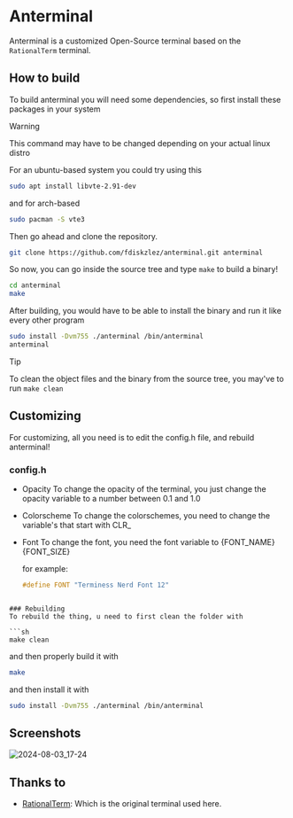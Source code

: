 # Anterminal

Anterminal is a customized Open-Source terminal based on the `RationalTerm` terminal.

## How to build

To build anterminal you will need some dependencies, so first install these packages in your system

> [!WARNING]
> This command may have to be changed depending on your actual linux distro

For an ubuntu-based system you could try using this

```sh
sudo apt install libvte-2.91-dev
```

and for arch-based

```sh 
sudo pacman -S vte3
```

Then go ahead and clone the repository.

```sh
git clone https://github.com/fdiskzlez/anterminal.git anterminal
```

So now, you can go inside the source tree and type `make` to build a binary!

```sh
cd anterminal
make 
```

After building, you would have to be able to install the binary and run it like every other program

```sh
sudo install -Dvm755 ./anterminal /bin/anterminal
anterminal
```

> [!TIP]
> To clean the object files and the binary from the source tree, you may've to run `make clean`

## Customizing

For customizing, all you need is to edit the config.h file, and rebuild anterminal!
### config.h
- Opacity
	To change the opacity of the terminal, you just change the opacity variable to a number between 0.1 and 1.0
	
- Colorscheme
	To change the colorschemes, you need to change the variable's that start with CLR_
	
- Font
	To change the font, you need the font variable to {FONT_NAME} {FONT_SIZE}
	
	for example:
	
	```c
	#define FONT "Terminess Nerd Font 12"
```

### Rebuilding
To rebuild the thing, u need to first clean the folder with

```sh
make clean
```

and then properly build it with

```sh
make
```

and then install it with

```sh
sudo install -Dvm755 ./anterminal /bin/anterminal
```
## Screenshots

![2024-08-03_17-24](https://github.com/user-attachments/assets/cdb3ae81-6693-411f-8b46-41f18d681526)

## Thanks to

- [RationalTerm](https://rationalstudios.org/): Which is the original terminal used here.
